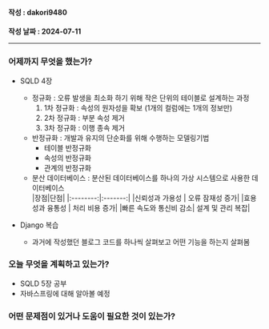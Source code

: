 #### 작성 : dakori9480

**작성 날짜 : 2024-07-11**

---

### 어제까지 무엇을 했는가?

- SQLD 4장

  - 정규화 : 오류 발생을 최소화 하기 위해 작은 단위의 테이블로 설계하는 과정
    1. 1차 정규화 : 속성의 원자성을 확보 (1개의 컬럼에는 1개의 정보만)
    2. 2차 정규화 : 부분 속성 제거
    3. 3차 정규화 : 이행 종속 제거
  - 반정규화 : 개발과 유지의 단순화를 위해 수행하는 모델링기법
    - 테이블 반정규화
    - 속성의 반정규화
    - 관계의 반정규화
  - 분산 데이터베이스 : 분산된 데이터베이스를 하나의 가상 시스템으로 사용한 데이터베이스  
    |장점|단점|
    |:--------:|:-------:|
    |신뢰성과 가용성 | 오류 잠재성 증가|
    |효용성과 융통성 | 처리 비용 증가|
    |빠른 속도와 통신비 감소| 설계 및 관리 복잡|

- Django 복습
  - 과거에 작성했던 블로그 코드를 하나씩 살펴보고 어떤 기능을 하는지 살펴봄

### 오늘 무엇을 계획하고 있는가?

- SQLD 5장 공부
- 자바스프링에 대해 알아볼 예정

### 어떤 문제점이 있거나 도움이 필요한 것이 있는가?
